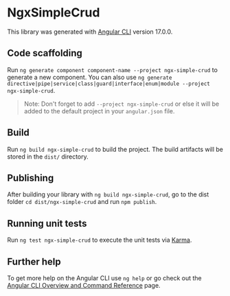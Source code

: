 # NgxSimpleCrud

This library was generated with [Angular CLI](https://github.com/angular/angular-cli) version 17.0.0.

## Code scaffolding

Run `ng generate component component-name --project ngx-simple-crud` to generate a new component. You can also use `ng generate directive|pipe|service|class|guard|interface|enum|module --project ngx-simple-crud`.
> Note: Don't forget to add `--project ngx-simple-crud` or else it will be added to the default project in your `angular.json` file. 

## Build

Run `ng build ngx-simple-crud` to build the project. The build artifacts will be stored in the `dist/` directory.

## Publishing

After building your library with `ng build ngx-simple-crud`, go to the dist folder `cd dist/ngx-simple-crud` and run `npm publish`.

## Running unit tests

Run `ng test ngx-simple-crud` to execute the unit tests via [Karma](https://karma-runner.github.io).

## Further help

To get more help on the Angular CLI use `ng help` or go check out the [Angular CLI Overview and Command Reference](https://angular.io/cli) page.
